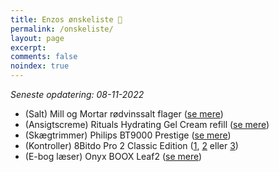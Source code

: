 ```yaml
---
title: Enzos ønskeliste 🎁
permalink: /onskeliste/
layout: page
excerpt: 
comments: false
noindex: true
---
```


*Seneste opdatering: 08-11-2022*
- (Salt) Mill og Mortar rødvinssalt flager ([se mere](https://www.helsam.dk/mad-drikke/kolonial/salt-bouillon-og-soja/roedvinssalt-i-flager-mill-mortar?id=13211))
- (Ansigtscreme) Rituals Hydrating Gel Cream refill ([se mere](https://www.rituals.com/en-nl/homme-24h-hydrating-face-cream-refill-1112279.html))
- (Skægtrimmer) Philips BT9000 Prestige ([se mere](https://www.elgiganten.dk/product/personlig-pleje-skonhed-velvare/barbering-harfjerning/skagtrimmer/philips-9000-prestige-skagtrimmer-bt981015/53148))
- (Kontroller) 8Bitdo Pro 2 Classic Edition ([1](https://www.maxgaming.dk/dk/kontroller-til-mobil/pro-2-bluetooth-gamepad-g-classic-edition), [2](https://www.amazon.de/-/en/6922621501695/dp/B08XY8SK9B?qu=eyJxc2MiOiIyLjk2IiwicXNhIjoiMi43NyIsInFzcCI6IjIuNTAifQ%3D%3D) eller [3](https://www.proshop.dk/Spil-tilbehoer/8Bitdo-Pro-2-Bluetooth-Gamepad-SN-Edition-Gamepad-Nintendo-Switch/2923708))
- (E-bog læser) Onyx BOOX Leaf2 ([se mere](https://euroshop.boox.com/products/leaf2?variant=42408171405512))
